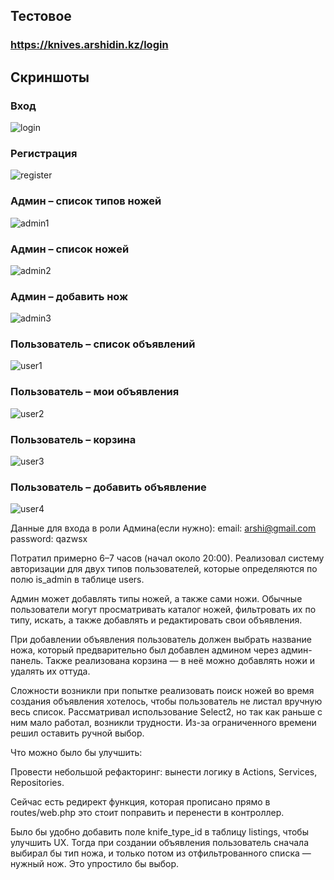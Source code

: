 ## Тестовое 
### https://knives.arshidin.kz/login

## Скриншоты

### Вход
![login](public/images/screenshots/login.png)

### Регистрация
![register](public/images/screenshots/register.png)

### Админ – список типов ножей
![admin1](public/images/screenshots/admin1.png)

### Админ – список ножей
![admin2](public/images/screenshots/admin2.png)

### Админ – добавить нож
![admin3](public/images/screenshots/admin3.png)

### Пользователь – список объявлений
![user1](public/images/screenshots/user1.png)

### Пользователь – мои объявления
![user2](public/images/screenshots/user2.png)

### Пользователь – корзина
![user3](public/images/screenshots/user3.png)

### Пользователь – добавить объявление
![user4](public/images/screenshots/user4.png)


Данные для входа в роли Админа(если нужно):
email: arshi@gmail.com
password: qazwsx

Потратил примерно 6–7 часов (начал около 20:00).
Реализовал систему авторизации для двух типов пользователей, которые определяются по полю is_admin в таблице users.

Админ может добавлять типы ножей, а также сами ножи.
Обычные пользователи могут просматривать каталог ножей, фильтровать их по типу, искать, а также добавлять и редактировать свои объявления.

При добавлении объявления пользователь должен выбрать название ножа, который предварительно был добавлен админом через админ-панель. Также реализована корзина — в неё можно добавлять ножи и удалять их оттуда.

Сложности возникли при попытке реализовать поиск ножей во время создания объявления  хотелось, чтобы пользователь не листал вручную весь список. Рассматривал использование Select2, но так как раньше с ним мало работал, возникли трудности. Из-за ограниченного времени решил  оставить ручной выбор.

Что можно было бы улучшить:

Провести небольшой рефакторинг: вынести логику в Actions, Services, Repositories.

Сейчас есть редирект функция, которая прописано прямо в routes/web.php  это стоит поправить и перенести в контроллер.

Было бы удобно добавить поле knife_type_id в таблицу listings, чтобы улучшить UX. Тогда при создании объявления пользователь сначала выбирал бы тип ножа, и только потом из отфильтрованного списка — нужный нож. Это упростило бы выбор.
